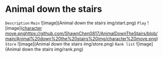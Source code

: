 # Animal down the stairs
`Description`
`Main`
![image](Animal down the stairs img/start.png)
`Play`
![image]([character move.png](https://github.com/ShawnChen0817/AnimalDownTheStairs/blob/main/Animal%20down%20the%20stairs%20img/character%20move.png)https://github.com/ShawnChen0817/AnimalDownTheStairs/blob/main/Animal%20down%20the%20stairs%20img/character%20move.png)
`Store`
![image](Animal down the stairs img/store.png)
`Rank list`
![image](Animal down the stairs img/rank.png)
